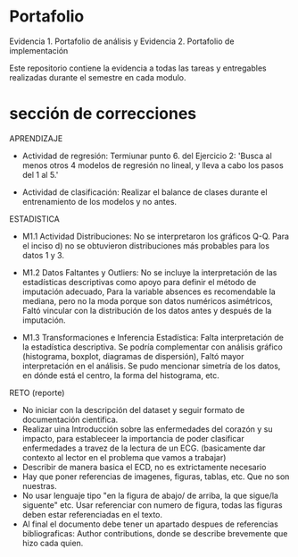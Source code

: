 # Portafolio
Evidencia 1. Portafolio de análisis y Evidencia 2. Portafolio de implementación

Este repositorio contiene la evidencia a todas las tareas y entregables realizadas durante el semestre en cada modulo.

# sección de correcciones

APRENDIZAJE

- Actividad de regresión: Termiunar punto 6. del Ejercicio 2: 'Busca al menos otros 4 modelos de regresión no lineal, y lleva a cabo los pasos del 1 al 5.'
  
- Actividad de clasificación: Realizar el balance de clases durante el entrenamiento de los modelos y no antes.

ESTADISTICA 

- M1.1 Actividad Distribuciones: No se interpretaron los gráficos Q-Q. Para el inciso d) no se obtuvieron distribuciones más probables para los datos 1 y 3.
- M1.2 Datos Faltantes y Outliers: No se incluye la interpretación de las estadísticas descriptivas como apoyo para definir el método de imputación adecuado, Para la variable absences es recomendable la mediana, pero no la moda porque son datos numéricos asimétricos,     Faltó vincular con la distribución de los datos antes y después de la imputación.

- M1.3 Transformaciones e Inferencia Estadística:  Falta interpretación de la estadística descriptiva. Se podría complementar con análisis gráfico (histograma, boxplot, diagramas de dispersión), Faltó mayor interpretación en el análisis. Se pudo mencionar simetría de los datos, en dónde está el centro, la forma del histograma, etc.

RETO (reporte)

- No iniciar con la descripción del dataset y seguir formato de documentación cientifica.
- Realizar uina Introducción sobre las enfermedades del corazón y su impacto, para estableceer la importancia de poder clasificar enfermedades a travez de la lectura de un ECG. (basicamente dar contexto al lector en el problema que vamos a trabajar)
- Describir de manera basica el ECD, no es extrictamente necesario
- Hay que poner referencias de imagenes, figuras, tablas, etc. Que no son nuestras.
- No usar lenguaje tipo "en la figura de abajo/ de arriba, la que sigue/la siguente" etc. Usar referenciar con numero de figura,  todas las figuras deben estar referenciadas en el texto.
- Al final el documento debe tener un apartado despues de referencias bibliograficas: Author contributions, donde se describe brevemente que hizo cada quien.
